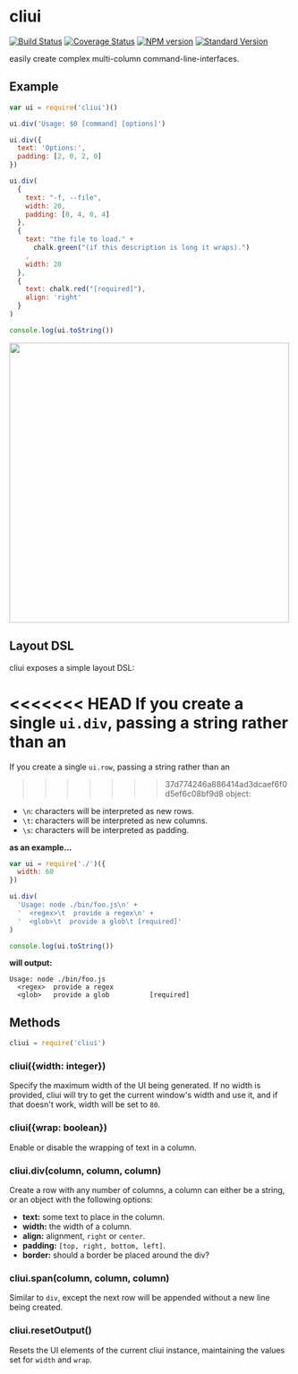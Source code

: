 # cliui

[![Build Status](https://travis-ci.org/yargs/cliui.svg)](https://travis-ci.org/yargs/cliui)
[![Coverage Status](https://coveralls.io/repos/yargs/cliui/badge.svg?branch=)](https://coveralls.io/r/yargs/cliui?branch=)
[![NPM version](https://img.shields.io/npm/v/cliui.svg)](https://www.npmjs.com/package/cliui)
[![Standard Version](https://img.shields.io/badge/release-standard%20version-brightgreen.svg)](https://github.com/conventional-changelog/standard-version)

easily create complex multi-column command-line-interfaces.

## Example

```js
var ui = require('cliui')()

ui.div('Usage: $0 [command] [options]')

ui.div({
  text: 'Options:',
  padding: [2, 0, 2, 0]
})

ui.div(
  {
    text: "-f, --file",
    width: 20,
    padding: [0, 4, 0, 4]
  },
  {
    text: "the file to load." +
      chalk.green("(if this description is long it wraps).")
    ,
    width: 20
  },
  {
    text: chalk.red("[required]"),
    align: 'right'
  }
)

console.log(ui.toString())
```

<img width="500" src="screenshot.png">

## Layout DSL

cliui exposes a simple layout DSL:

<<<<<<< HEAD
If you create a single `ui.div`, passing a string rather than an
=======
If you create a single `ui.row`, passing a string rather than an
>>>>>>> 37d774246a886414ad3dcaef6f0d5ef6c08bf9d8
object:

* `\n`: characters will be interpreted as new rows.
* `\t`: characters will be interpreted as new columns.
* `\s`: characters will be interpreted as padding.

**as an example...**

```js
var ui = require('./')({
  width: 60
})

ui.div(
  'Usage: node ./bin/foo.js\n' +
  '  <regex>\t  provide a regex\n' +
  '  <glob>\t  provide a glob\t [required]'
)

console.log(ui.toString())
```

**will output:**

```shell
Usage: node ./bin/foo.js
  <regex>  provide a regex
  <glob>   provide a glob          [required]
```

## Methods

```js
cliui = require('cliui')
```

### cliui({width: integer})

Specify the maximum width of the UI being generated.
If no width is provided, cliui will try to get the current window's width and use it, and if that doesn't work, width will be set to `80`.

### cliui({wrap: boolean})

Enable or disable the wrapping of text in a column.

### cliui.div(column, column, column)

Create a row with any number of columns, a column
can either be a string, or an object with the following
options:

* **text:** some text to place in the column.
* **width:** the width of a column.
* **align:** alignment, `right` or `center`.
* **padding:** `[top, right, bottom, left]`.
* **border:** should a border be placed around the div?

### cliui.span(column, column, column)

Similar to `div`, except the next row will be appended without
a new line being created.

### cliui.resetOutput()

Resets the UI elements of the current cliui instance, maintaining the values
set for `width` and `wrap`.
